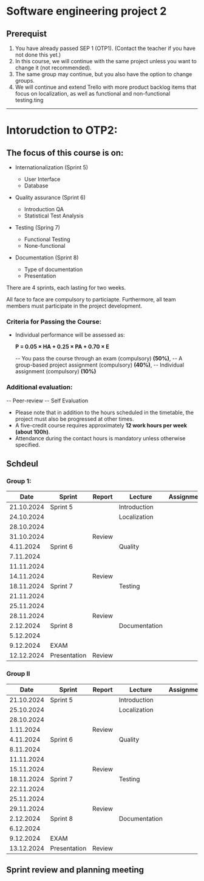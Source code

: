 
# Software engineering project 2
## Prerequist 
1. You have already passed SEP 1 (OTP1). (Contact the teacher if you have not done this yet.)
2. In this course, we will continue with the same project unless you want to change it (not recommended).
3. The same group may continue, but you also have the option to change groups.
4. We will continue and extend Trello with more product backlog items that focus on localization, as well as functional and non-functional testing.ting


---------------------------------------------------
# Intorudction to OTP2:

## The focus of this course is on:

- Internationalization (Sprint 5)
  - User Interface
  - Database
- Quality assurance (Sprint 6)
  - Introduction QA
  - Statistical Test Analysis

 - Testing (Spring 7)
   - Functional Testing
   - None-functional
  
- Documentation (Sprint 8)
   - Type of documentation
   - Presentation  

There are 4 sprints, each lasting for two weeks.

All face to face are compulsory to particiapte. Furthermore, all team members must participate in the project development.

### Criteria for Passing the Course:

- Individual performance will be assessed as:

  **P = 0.05 × HA + 0.25 × PA + 0.70 × E**

  -- You pass the course through an exam (compulsory) **(50%)**,
  -- A group-based project assignment (compulsory) **(40%)**,
  -- Individual assignment (compulsory) **(10%)**

### Additional evaluation:

  -- Peer-review
  -- Self Evaluation

- Please note that in addition to the hours scheduled in the timetable, the project must also be progressed at other times.
- A five-credit course requires approximately **12 work hours per week (about 100h)**.
- Attendance during the contact hours is mandatory unless otherwise specified.


## Schdeul
### Group 1:

| Date        | Sprint    | Report     | Lecture       | Assignments/Exam |
|-------------|-----------|------------|---------------|------------------|
| 21.10.2024  | Sprint 5  |            | Introduction  |                  |
| 24.10.2024  |           |            | Localization  |                  |
| 28.10.2024  |           |            |               |                  |
| 31.10.2024  |           | Review     |               |                  |
| 4.11.2024   | Sprint 6  |            | Quality       |                  |
| 7.11.2024   |           |            |               |                  |
| 11.11.2024  |           |            |               |                  |
| 14.11.2024  |           | Review     |               |                  |
| 18.11.2024  | Sprint 7  |            | Testing       |                  |
| 21.11.2024  |           |            |               |                  |
| 25.11.2024  |           |            |               |                  |
| 28.11.2024  |           | Review     |               |                  |
| 2.12.2024   | Sprint 8  |            | Documentation |                  |
| 5.12.2024   |           |            |               |                  |
| 9.12.2024   | EXAM      |            |               |                  |
| 12.12.2024  | Presentation | Review  |               |                  |

### Group II

| Date        | Sprint    | Report     | Lecture       | Assignments/Exam |
|-------------|-----------|------------|---------------|------------------|
| 21.10.2024  | Sprint 5  |            | Introduction  |                  |
| 25.10.2024  |           |            | Localization  |                  |
| 28.10.2024  |           |            |               |                  |
| 1.11.2024   |           | Review     |               |                  |
| 4.11.2024   | Sprint 6  |            | Quality       |                  |
| 8.11.2024   |           |            |               |                  |
| 11.11.2024  |           |            |               |                  |
| 15.11.2024  |           | Review     |               |                  |
| 18.11.2024  | Sprint 7  |            | Testing       |                  |
| 22.11.2024  |           |            |               |                  |
| 25.11.2024  |           |            |               |                  |
| 29.11.2024  |           | Review     |               |                  |
| 2.12.2024   | Sprint 8  |            | Documentation |                  |
| 6.12.2024   |           |            |               |                  |
| 9.12.2024   | EXAM      |            |               |                  |
| 13.12.2024  | Presentation | Review  |               |                  |


## Sprint review  and planning meeting

